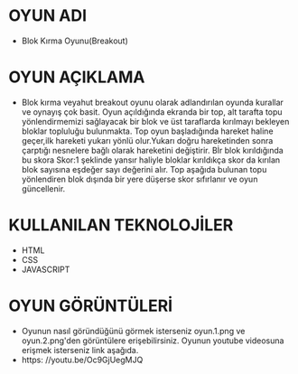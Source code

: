 # OYUN ADI
- Blok Kırma Oyunu(Breakout)
# OYUN AÇIKLAMA
- Blok kırma veyahut breakout oyunu olarak adlandırılan oyunda kurallar ve oynayış çok basit.
Oyun açıldığında ekranda bir top, alt tarafta topu yönlendirmemizi sağlayacak bir blok ve üst taraflarda kırılmayı bekleyen bloklar topluluğu bulunmakta.
Top oyun başladığında hareket haline geçer,ilk hareketi yukarı yönlü olur.Yukarı doğru hareketinden sonra çarptığı nesnelere bağlı olarak hareketini değiştirir.
Bİr blok kırıldığında bu skora Skor:1 şeklinde yansır haliyle bloklar kırıldıkça skor da kırılan blok sayısına eşdeğer sayı değerini alır. Top aşağıda bulunan topu yönlendiren blok dışında bir yere düşerse skor sıfırlanır ve oyun güncellenir.
# KULLANILAN TEKNOLOJİLER
- HTML
- CSS
- JAVASCRIPT
# OYUN GÖRÜNTÜLERİ
- Oyunun nasıl göründüğünü görmek isterseniz oyun.1.png ve oyun.2.png'den görüntülere erişebilirsiniz.
Oyunun youtube videosuna erişmek isterseniz link aşağıda.
- https: //youtu.be/Oc9GjUegMJQ 
